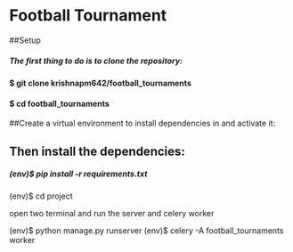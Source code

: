 # Football Tournament

##Setup

##### The first thing to do is to clone the repository:
#### $ git clone krishnapm642/football_tournaments
#### $ cd football_tournaments


##Create a virtual environment to install dependencies in and activate it:


## Then install the dependencies:

##### (env)$ pip install -r requirements.txt


(env)$ cd project
 
open two terminal and run the server and celery worker

(env)$ python manage.py runserver
(env)$ celery -A football_tournaments worker
